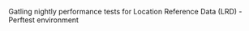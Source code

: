 Gatling nightly performance tests for Location Reference Data (LRD) - Perftest environment

                
